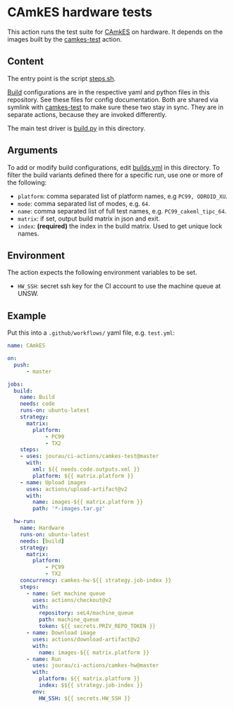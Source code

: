 <!--
     Copyright 2021, Proofcraft Pty Ltd

     SPDX-License-Identifier: CC-BY-SA-4.0
-->

# CAmkES hardware tests

This action runs the test suite for [CAmkES] on hardware. It depends on
the images built by the [camkes-test] action.

[CAmkES]: https://github.com/seL4/camkes-tool
[camkes-test]: ../camkes-test/

## Content

The entry point is the script [steps.sh].

[Build] configurations are in the respective yaml and python files in this
repository. See these files for config documentation. Both are shared via
symlink with [camkes-test] to make sure these two stay in sync. They are in
separate actions, because they are invoked differently.

The main test driver is [build.py] in this directory.

[steps.sh]: ./steps.sh
[build.py]: ./build.py
[Build]: builds.yml

## Arguments

To add or modify build configurations, edit [builds.yml][Build] in this
directory. To filter the build variants defined there for a specific run,
use one or more of the following:

- `platform`: comma separated list of platform names, e.g `PC99, ODROID_XU`.
- `mode`: comma separated list of modes, e.g. `64`.
- `name`: comma separated list of full test names, e.g. `PC99_cakeml_tipc_64`.
- `matrix`: if set, output build matrix in json and exit.
- `index`:  **(required)** the index in the build matrix. Used to get unique lock names.

## Environment

The action expects the following environment variables to be set.

- `HW_SSH`: secret ssh key for the CI account to use the machine queue at UNSW.


## Example

Put this into a `.github/workflows/` yaml file, e.g. `test.yml`:

```yaml
name: CAmkES

on:
  push:
      - master

jobs:
  build:
    name: Build
    needs: code
    runs-on: ubuntu-latest
    strategy:
      matrix:
        platform:
            - PC99
            - TX2
    steps:
    - uses: jourau/ci-actions/camkes-test@master
      with:
        xml: ${{ needs.code.outputs.xml }}
        platform: ${{ matrix.platform }}
    - name: Upload images
      uses: actions/upload-artifact@v2
      with:
        name: images-${{ matrix.platform }}
        path: '*-images.tar.gz'

  hw-run:
    name: Hardware
    runs-on: ubuntu-latest
    needs: [build]
    strategy:
      matrix:
        platform:
            - PC99
            - TX2
    concurrency: camkes-hw-${{ strategy.job-index }}
    steps:
      - name: Get machine queue
        uses: actions/checkout@v2
        with:
          repository: seL4/machine_queue
          path: machine_queue
          token: ${{ secrets.PRIV_REPO_TOKEN }}
      - name: Download image
        uses: actions/download-artifact@v2
        with:
          name: images-${{ matrix.platform }}
      - name: Run
        uses: jourau/ci-actions/camkes-hw@master
        with:
          platform: ${{ matrix.platform }}
          index: $${{ strategy.job-index }}
        env:
          HW_SSH: ${{ secrets.HW_SSH }}
```
